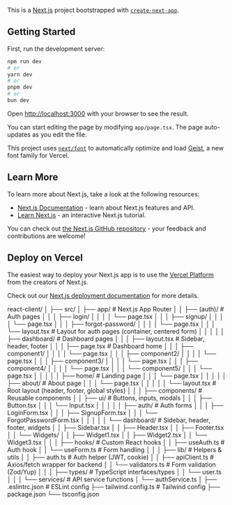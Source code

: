 This is a [Next.js](https://nextjs.org) project bootstrapped with [`create-next-app`](https://nextjs.org/docs/app/api-reference/cli/create-next-app).

## Getting Started

First, run the development server:

```bash
npm run dev
# or
yarn dev
# or
pnpm dev
# or
bun dev
```

Open [http://localhost:3000](http://localhost:3000) with your browser to see the result.

You can start editing the page by modifying `app/page.tsx`. The page auto-updates as you edit the file.

This project uses [`next/font`](https://nextjs.org/docs/app/building-your-application/optimizing/fonts) to automatically optimize and load [Geist](https://vercel.com/font), a new font family for Vercel.

## Learn More

To learn more about Next.js, take a look at the following resources:

- [Next.js Documentation](https://nextjs.org/docs) - learn about Next.js features and API.
- [Learn Next.js](https://nextjs.org/learn) - an interactive Next.js tutorial.

You can check out [the Next.js GitHub repository](https://github.com/vercel/next.js) - your feedback and contributions are welcome!

## Deploy on Vercel

The easiest way to deploy your Next.js app is to use the [Vercel Platform](https://vercel.com/new?utm_medium=default-template&filter=next.js&utm_source=create-next-app&utm_campaign=create-next-app-readme) from the creators of Next.js.

Check out our [Next.js deployment documentation](https://nextjs.org/docs/app/building-your-application/deploying) for more details.


react-client/
│
├── src/
│   ├── app/                       # Next.js App Router
│   │   ├── (auth)/                # Auth pages
│   │   │   ├── login/
│   │   │   │   └── page.tsx
│   │   │   ├── signup/
│   │   │   │   └── page.tsx
│   │   │   ├── forgot-password/
│   │   │   │   └── page.tsx
│   │   │   └── layout.tsx         # Layout for auth pages (container, centered form)
│   │   │
│   │   ├── dashboard/             # Dashboard pages
│   │   │   ├── layout.tsx         # Sidebar, header, footer
│   │   │   ├── page.tsx           # Dashboard home
│   │   │   ├── component1/
│   │   │   │   └── page.tsx
│   │   │   ├── component2/
│   │   │   │   └── page.tsx
│   │   │   ├── component3/
│   │   │   │   └── page.tsx
│   │   │   ├── component4/
│   │   │   │   └── page.tsx
│   │   │   └── component5/
│   │   │       └── page.tsx
│   │   │
│   │   ├── home/                  # Landing page
│   │   │   └── page.tsx
│   │   │
│   │   ├── about/                 # About page
│   │   │   └── page.tsx
│   │   │
│   │   └── layout.tsx             # Root layout (header, footer, global styles)
│   │
│   ├── components/                # Reusable components
│   │   ├── ui/                     # Buttons, inputs, modals
│   │   │   ├── Button.tsx
│   │   │   └── Input.tsx
│   │   │
│   │   ├── auth/                   # Auth forms
│   │   │   ├── LoginForm.tsx
│   │   │   ├── SignupForm.tsx
│   │   │   └── ForgotPasswordForm.tsx
│   │   │
│   │   └── dashboard/              # Sidebar, header, footer, widgets
│   │       ├── Sidebar.tsx
│   │       ├── Header.tsx
│   │       ├── Footer.tsx
│   │       └── Widgets/
│   │           ├── Widget1.tsx
│   │           ├── Widget2.tsx
│   │           └── Widget3.tsx
│   │
│   ├── hooks/                      # Custom React hooks
│   │   ├── useAuth.ts               # Auth hook
│   │   └── useForm.ts               # Form handling
│   │
│   ├── lib/                         # Helpers & utils
│   │   ├── auth.ts                  # Auth helper (JWT, cookie)
│   │   ├── apiClient.ts             # Axios/fetch wrapper for backend
│   │   └── validators.ts            # Form validation (Zod/Yup)
│   │
│   ├── types/                        # TypeScript interfaces/types
│   │   └── user.ts
│   │
│   └── services/                     # API service functions
│       └── authService.ts
│
├── .eslintrc.json                    # ESLint config
├── tailwind.config.ts                # Tailwind config
├── package.json
└── tsconfig.json
